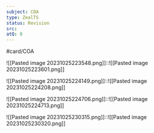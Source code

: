 ```yaml
---
subject: COA
type: ZealTS
status: Revision
src:
atQ: 0
---
```

#card/COA

![[Pasted image 20231025223548.png]]::![[Pasted image 20231025223601.png]] <!--SR:!2023-11-11,11,270-->

![[Pasted image 20231025224149.png]]::![[Pasted image 20231025224208.png]] <!--SR:!2023-11-12,11,270-->


![[Pasted image 20231025224706.png]]::![[Pasted image 20231025224713.png]] <!--SR:!2023-11-11,10,270-->



![[Pasted image 20231025230315.png]]::![[Pasted image 20231025230320.png]] <!--SR:!2023-11-15,14,290-->
